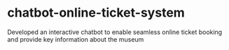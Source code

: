 # chatbot-online-ticket-system
Developed an interactive chatbot to enable seamless online ticket booking and provide key information about the museum
